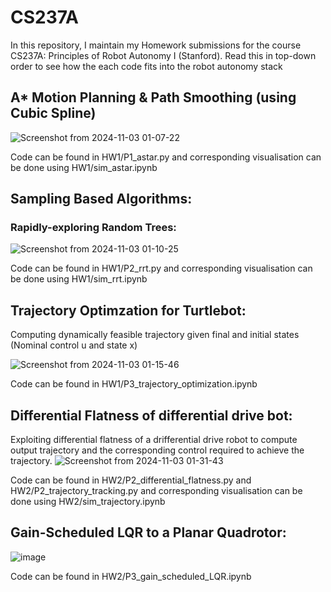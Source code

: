 # CS237A

In this repository, I maintain my Homework submissions for the course CS237A: Principles of Robot Autonomy I (Stanford). Read this in top-down order to see how the each code fits into the robot autonomy stack

## A* Motion Planning & Path Smoothing (using Cubic Spline)

![Screenshot from 2024-11-03 01-07-22](https://github.com/user-attachments/assets/27b082bb-68ec-4b11-b5e3-06c36926e411)

Code can be found in HW1/P1_astar.py and corresponding visualisation can be done using HW1/sim_astar.ipynb

## Sampling Based Algorithms: 
### Rapidly-exploring Random Trees:

![Screenshot from 2024-11-03 01-10-25](https://github.com/user-attachments/assets/41be230e-65c7-44bc-8522-8b9b4714669f)

Code can be found in HW1/P2_rrt.py and corresponding visualisation can be done using HW1/sim_rrt.ipynb

## Trajectory Optimzation for Turtlebot:

Computing dynamically feasible trajectory given final and initial states (Nominal control u and state x)

![Screenshot from 2024-11-03 01-15-46](https://github.com/user-attachments/assets/1e413171-3d7a-4771-8985-bf1272b3b049)

Code can be found in HW1/P3_trajectory_optimization.ipynb


## Differential Flatness of differential drive bot:

Exploiting differential flatness of a drifferential drive robot to compute output trajectory and the corresponding control required to achieve the trajectory.
![Screenshot from 2024-11-03 01-31-43](https://github.com/user-attachments/assets/d3002719-e643-4612-8204-8a64777f8d30)

Code can be found in HW2/P2_differential_flatness.py and HW2/P2_trajectory_tracking.py and corresponding visualisation can be done using HW2/sim_trajectory.ipynb

## Gain-Scheduled LQR to a Planar Quadrotor:

![image](https://github.com/user-attachments/assets/8a1d10dc-5593-4613-99f6-86a1da84113d)


Code can be found in HW2/P3_gain_scheduled_LQR.ipynb

